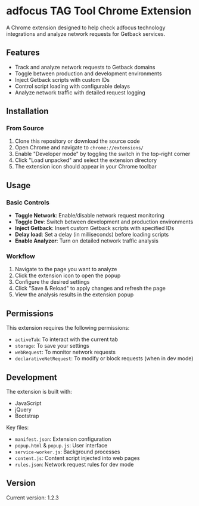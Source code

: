 # adfocus TAG Tool Chrome Extension

A Chrome extension designed to help check adfocus technology integrations and analyze network requests for Getback services.

## Features

- Track and analyze network requests to Getback domains
- Toggle between production and development environments
- Inject Getback scripts with custom IDs
- Control script loading with configurable delays
- Analyze network traffic with detailed request logging

## Installation

### From Source
1. Clone this repository or download the source code
2. Open Chrome and navigate to `chrome://extensions/`
3. Enable "Developer mode" by toggling the switch in the top-right corner
4. Click "Load unpacked" and select the extension directory
5. The extension icon should appear in your Chrome toolbar

## Usage

### Basic Controls
- **Toggle Network**: Enable/disable network request monitoring
- **Toggle Dev**: Switch between development and production environments
- **Inject Getback**: Insert custom Getback scripts with specified IDs
- **Delay load**: Set a delay (in milliseconds) before loading scripts
- **Enable Analyzer**: Turn on detailed network traffic analysis

### Workflow
1. Navigate to the page you want to analyze
2. Click the extension icon to open the popup
3. Configure the desired settings
4. Click "Save & Reload" to apply changes and refresh the page
5. View the analysis results in the extension popup

## Permissions

This extension requires the following permissions:
- `activeTab`: To interact with the current tab
- `storage`: To save your settings
- `webRequest`: To monitor network requests
- `declarativeNetRequest`: To modify or block requests (when in dev mode)

## Development

The extension is built with:
- JavaScript
- jQuery
- Bootstrap

Key files:
- `manifest.json`: Extension configuration
- `popup.html` & `popup.js`: User interface
- `service-worker.js`: Background processes
- `content.js`: Content script injected into web pages
- `rules.json`: Network request rules for dev mode

## Version

Current version: 1.2.3 